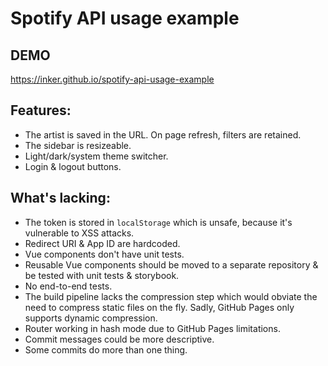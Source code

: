 # Spotify API usage example

## DEMO
https://inker.github.io/spotify-api-usage-example

## Features:
- The artist is saved in the URL. On page refresh, filters are retained.
- The sidebar is resizeable.
- Light/dark/system theme switcher.
- Login & logout buttons. 

## What's lacking:
- The token is stored in `localStorage` which is unsafe, because it's vulnerable to XSS attacks.
- Redirect URI & App ID are hardcoded.
- Vue components don't have unit tests.
- Reusable Vue components should be moved to a separate repository & be tested with unit tests & storybook.
- No end-to-end tests.
- The build pipeline lacks the compression step which would obviate the need to compress static files on the fly. Sadly, GitHub Pages only supports dynamic compression.
- Router working in hash mode due to GitHub Pages limitations.
- Commit messages could be more descriptive.
- Some commits do more than one thing.

